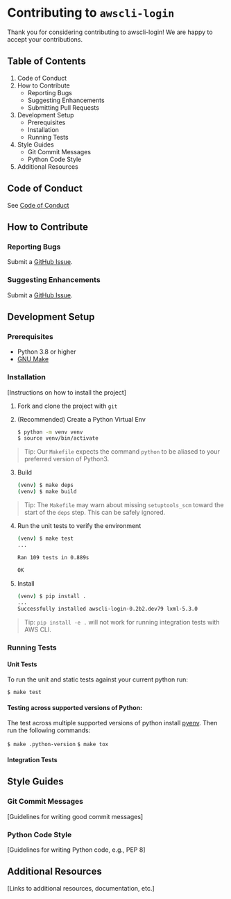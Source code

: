 # Contributing to `awscli-login`

Thank you for considering contributing to awscli-login!
We are happy to accept your contributions.

## Table of Contents

1. Code of Conduct
2. How to Contribute
   - Reporting Bugs
   - Suggesting Enhancements
   - Submitting Pull Requests
3. Development Setup
   - Prerequisites
   - Installation
   - Running Tests
4. Style Guides
   - Git Commit Messages
   - Python Code Style
5. Additional Resources

## Code of Conduct

See [Code of Conduct](CODE_OF_CONDUCT.md)

## How to Contribute

### Reporting Bugs

Submit a [GitHub Issue](https://github.com/techservicesillinois/awscli-login/issues).

### Suggesting Enhancements

Submit a [GitHub Issue](https://github.com/techservicesillinois/awscli-login/issues).

## Development Setup

### Prerequisites

- Python 3.8 or higher
- [GNU Make](https://www.gnu.org/software/make/)

### Installation

[Instructions on how to install the project]


1. Fork and clone the project with `git`
2. (Recommended) Create a Python Virtual Env

	```sh
	$ python -m venv venv
	$ source venv/bin/activate
	```

> Tip: Our `Makefile` expects the command `python` to be aliased to your preferred version of Python3.

3. Build 

	```sh
	(venv) $ make deps
	(venv) $ make build
	```

> Tip: The `Makefile` may warn about missing `setuptools_scm` toward the start of the `deps` step. This can be safely ignored.

4. Run the unit tests to verify the environment

	```sh
	(venv) $ make test
	...

	Ran 109 tests in 0.889s

	OK
	```

4. Install

	```sh
	(venv) $ pip install .
	...
	Successfully installed awscli-login-0.2b2.dev79 lxml-5.3.0
	```

> Tip: `pip install -e .` will not work for running integration tests with AWS CLI.


### Running Tests

#### Unit Tests
To run the unit and static tests against your current python run:

`$ make test`

#### Testing across supported versions of Python:
The test across multiple supported versions of python install [pyenv](https://github.com/pyenv/pyenv?tab=readme-ov-file#installation). Then run the following commands:

`$ make .python-version`
`$ make tox`

#### Integration Tests



## Style Guides

### Git Commit Messages

[Guidelines for writing good commit messages]

### Python Code Style

[Guidelines for writing Python code, e.g., PEP 8]

## Additional Resources

[Links to additional resources, documentation, etc.]



